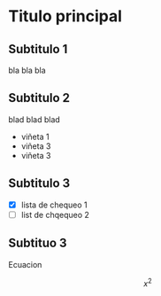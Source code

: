 # Titulo principal

## Subtitulo 1

bla bla bla

## Subtitulo 2

blad blad blad

* viñeta 1
* viñeta 3
* viñeta 3

## Subtitulo 3

- [x] lista de chequeo 1
- [ ] list de chqequeo 2

## Subtituo 3

Ecuacion

$$ x^2  $$
